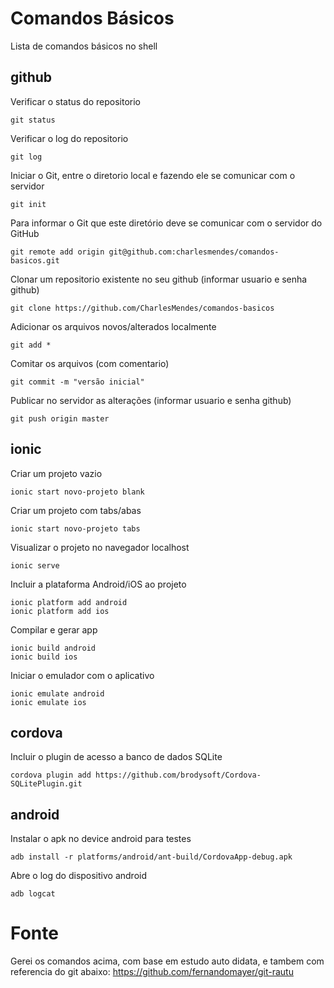 # Comandos Básicos
Lista de comandos básicos no shell

## github
Verificar o status do repositorio

    git status

Verificar o log do repositorio

    git log
  
Iniciar o Git, entre o diretorio local e fazendo ele se comunicar com o servidor 
    
    git init
    
Para informar o Git que este diretório deve se comunicar com o servidor do GitHub 
    
    git remote add origin git@github.com:charlesmendes/comandos-basicos.git
    
Clonar um repositorio existente no seu github (informar usuario e senha github)

    git clone https://github.com/CharlesMendes/comandos-basicos

Adicionar os arquivos novos/alterados localmente

    git add *

Comitar os arquivos (com comentario)

    git commit -m "versão inicial"

Publicar no servidor as alterações (informar usuario e senha github)

    git push origin master

## ionic
Criar um projeto vazio

    ionic start novo-projeto blank
    
Criar um projeto com tabs/abas

    ionic start novo-projeto tabs

Visualizar o projeto no navegador localhost

    ionic serve
    
Incluir a plataforma Android/iOS ao projeto

    ionic platform add android
    ionic platform add ios

Compilar e gerar app

    ionic build android
    ionic build ios

Iniciar o emulador com o aplicativo

    ionic emulate android
    ionic emulate ios

## cordova
Incluir o plugin de acesso a banco de dados SQLite

    cordova plugin add https://github.com/brodysoft/Cordova-SQLitePlugin.git

## android
Instalar o apk no device android para testes

    adb install -r platforms/android/ant-build/CordovaApp-debug.apk

Abre o log do dispositivo android

    adb logcat
    
# Fonte
Gerei os comandos acima, com base em estudo auto didata, e tambem com referencia do git abaixo:
https://github.com/fernandomayer/git-rautu
